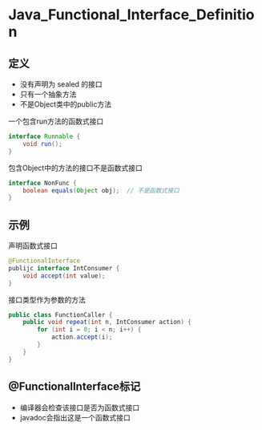 # Java_Functional_Interface_Definition

## 定义

- 没有声明为 sealed 的接口
- 只有一个抽象方法
- 不是Object类中的public方法

一个包含run方法的函数式接口

```java
interface Runnable {
    void run();
}
```

包含Object中的方法的接口不是函数式接口

```java
interface NonFunc {
    boolean equals(Object obj);  // 不是函数式接口
}
```

## 示例

声明函数式接口

```java
@FunctionalInterface
publijc interface IntConsumer {
    void accept(int value);
}
```
接口类型作为参数的方法

```java
public class FunctionCaller {
    public void repeat(int n, IntConsumer action) {
        for (int i = 0; i < n; i++) {
            action.accept(i);
        }
    }
}
```

## \@FunctionalInterface标记

- 编译器会检查该接口是否为函数式接口
- javadoc会指出这是一个函数式接口